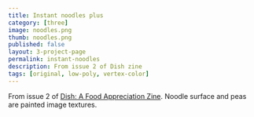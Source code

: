 ```yaml
---
title: Instant noodles plus
category: [three]
image: noodles.png
thumb: noodles.png
published: false
layout: 3-project-page
permalink: instant-noodles
description: From issue 2 of Dish zine
tags: [original, low-poly, vertex-color]
---
```

From issue 2 of [Dish: A Food Appreciation Zine](/dish-issue-2). Noodle surface and peas are painted image textures.
